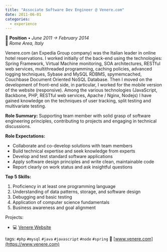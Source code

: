 ```yaml
---
title: "Associate Software Dev Engineer @ Venere.com"
date: 2011-06-01
categories:
  - experience
---
```

💼 **Position** • _June 2011 → February 2014_  
📍 _Rome Area, Italy_

Venere.com (an Expedia Group company) was the Italian leader in online hotel reservations.
I worked initially of the back-end using the technologies: Spring Framework, Virtual Machine monitoring, SOA architectures, RESTful web services, multithreaded programming, caching policies, advanced logging techniques, Sybase and MySQL RDBMS, spymemcached, Couchbase Document Oriented NoSQL Database.
Then I moved on the development of front-end side, in particular, I worked for the mobile version of the website (responsive). Among the various technologies (JavaScript, Backbone, PHP, RESTful web services, Apache / Nginx, Nodejs) I have gained knowledge on the techniques of user tracking, split testing and multivariate testing.

**Role Summary:**
Supporting team member with solid grasp of software engineering principles, contributing to projects and engaging in technical discussions.

**Role Expectations:**
- Collaborate and co-develop solutions with team members
- Build technical expertise and seek knowledge from experts
- Develop and test standard software applications
- Apply software design principles and write clean, maintainable code
- Report clearly on work status and ask insightful questions

**Top 5 Skills:**
1. Proficiency in at least one programming language
2. Understanding of data patterns, storage, and software design
3. Debugging and basic testing
4. Application of computer science fundamentals
5. Business awareness and goal alignment

Projects:
* 💻 [Venere Website](/projects/venere-website/overview/)

tags: `#php` `#mysql` `#java` `#javascript` `#node` `#spring`
🔗 [www.venere.com](https://www.venere.com)  
